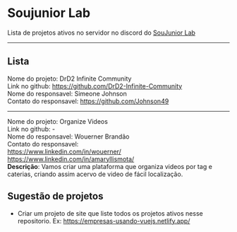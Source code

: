 # Soujunior Lab

Lista de projetos ativos no servidor no discord do [SouJunior Lab](https://discord.gg/soujunior-community-759176734460346423)

----------------

## Lista
Nome do projeto: DrD2 Infinite Community  
Link no github: https://github.com/DrD2-Infinite-Community  
Nome do responsavel: Simeone Johnson  
Contato do responsavel: https://github.com/Johnson49  

---------------

Nome do projeto: Organize Videos    
Link no github: -  
Nome do responsavel: Wouerner Brandão    
Contato do responsavel:   
https://www.linkedin.com/in/wouerner/     
https://www.linkedin.com/in/amaryllismota/   
**Descrição**: Vamos criar uma plataforma que organiza videos por tag e caterias, criando assim acervo de video de fácil localização.  



## Sugestão de projetos

* Criar um projeto de site que liste todos os projetos ativos nesse repositorio. Ex: https://empresas-usando-vuejs.netlify.app/
